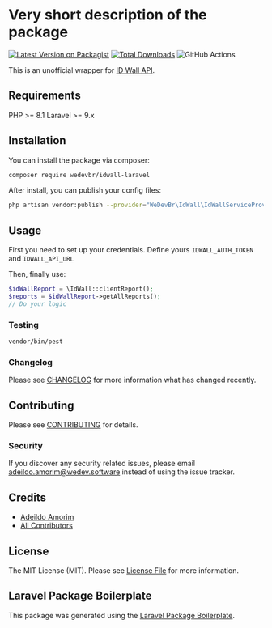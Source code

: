 # Very short description of the package

[![Latest Version on Packagist](https://img.shields.io/packagist/v/wedevbr/idwall-laravel.svg?style=flat-square)](https://packagist.org/packages/wedevbr/idwall-laravel)
[![Total Downloads](https://img.shields.io/packagist/dt/wedevbr/idwall-laravel.svg?style=flat-square)](https://packagist.org/packages/wedevbr/idwall-laravel)
![GitHub Actions](https://github.com/wedevbr/idwall-laravel/actions/workflows/main.yml/badge.svg)

This is an unofficial wrapper for [ID Wall API](https://idwall.co).

## Requirements
PHP >= 8.1
Laravel >= 9.x

## Installation

You can install the package via composer:

```bash
composer require wedevbr/idwall-laravel
```

After install, you can publish your config files:

```bash
php artisan vendor:publish --provider="WeDevBr\IdWall\IdWallServiceProvider"
```
## Usage
First you need to set up your credentials. Define yours `IDWALL_AUTH_TOKEN` and `IDWALL_API_URL`

Then, finally use:
```php
$idWallReport = \IdWall::clientReport();
$reports = $idWallReport->getAllReports();
// Do your logic
```

### Testing

```bash
vendor/bin/pest
```

### Changelog

Please see [CHANGELOG](CHANGELOG.md) for more information what has changed recently.

## Contributing

Please see [CONTRIBUTING](CONTRIBUTING.md) for details.

### Security

If you discover any security related issues, please email adeildo.amorim@wedev.software instead of using the issue tracker.

## Credits

-   [Adeildo Amorim](https://github.com/wedevbr)
-   [All Contributors](../../contributors)

## License

The MIT License (MIT). Please see [License File](LICENSE.md) for more information.

## Laravel Package Boilerplate

This package was generated using the [Laravel Package Boilerplate](https://laravelpackageboilerplate.com).
